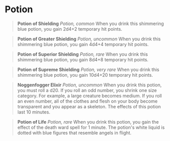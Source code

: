 # Potion

> **Potion of Shielding**
> *Potion, common*
> When you drink this shimmering blue potion, you gain 2d4+2 temporary hit points.

> **Potion of Greater Shielding**
> *Potion, uncommon*
> When you drink this shimmering blue potion, you gain 4d4+4 temporary hit points.

> **Potion of Superior Shielding**
> *Potion, rare*
> When you drink this shimmering blue potion, you gain 8d4+8 temporary hit points.

> **Potion of Supreme Shielding**
> *Potion, very rare*
> When you drink this shimmering blue potion, you gain 10d4+20 temporary hit points.

> **Noggenfogger Elixir**
> *Potion, uncommon*
> When you drink this potion, you must roll a d20. If you roll an odd number, you shrink one size category. For example, a large creature becomes medium. If you roll an even number, all of the clothes and flesh on your body become transparent and you appear as a skeleton. 
> The effects of this potion last 10 minutes. 

> **Potion of Life**
> *Potion, rare*
> When you drink this potion, you gain the effect of the death ward spell for 1 minute. The potion's white liquid is dotted with blue figures that resemble angels in flight.